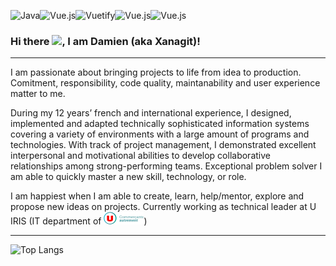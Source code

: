 <img alt="Java" src="https://img.shields.io/badge/-Java-red?&style=for-the-badge&logo=java&logoColor=white"/><img alt="Vue.js" src="https://img.shields.io/badge/-Vue.js-green?&style=for-the-badge&logo=Vue.js&logoColor=white" /><img alt="Vuetify" src="https://img.shields.io/badge/-Vuetify-blue?&style=for-the-badge&logo=vuetify&logoColor=white" /><img alt="Vue.js" src="https://img.shields.io/badge/-Javascript-yellow?&style=for-the-badge&logo=javascript&logoColor=white" /><img alt="Vue.js" src="https://img.shields.io/badge/-Typescript-blue?&style=for-the-badge&logo=typescript&logoColor=white" />

### Hi there <img src="https://raw.githubusercontent.com/MartinHeinz/MartinHeinz/master/wave.gif" width="30px">, I am Damien (aka Xanagit)!

---

I am passionate about bringing projects to life from idea to production. Comitment, responsibility, code quality, maintanability and user experience matter to me.

During my 12 years’ french and international experience, I designed, implemented and adapted technically sophisticated information systems covering a variety of environments with a large amount of programs and technologies. With track of project management, I demonstrated excellent interpersonal and motivational abilities to develop collaborative relationships among strong-performing teams. Exceptional problem solver I am able to quickly master a new skill, technology, or role.

I am happiest when I am able to create, learn, help/mentor, explore and propose new ideas on projects. Currently working as technical leader at U IRIS (IT department of
[![Magasins U IT Department](res/u-commercants-autrement.png)](https://www.magasins-u.com/accueil))

---

![Top Langs](https://github-readme-stats.vercel.app/api/top-langs/?username=xanagit)



<!--
**xanagit/xanagit** is a ✨ _special_ ✨ repository because its `README.md` (this file) appears on your GitHub profile.

Here are some ideas to get you started:

- 🔭 I’m currently working on ...
- 🌱 I’m currently learning ...
- 👯 I’m looking to collaborate on ...
- 🤔 I’m looking for help with ...
- 💬 Ask me about ...
- 📫 How to reach me: ...
- 😄 Pronouns: ...
- ⚡ Fun fact: ...
-->
